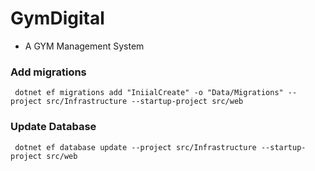 # GymDigital
 - A GYM Management System


### Add migrations
``` 
 dotnet ef migrations add "IniialCreate" -o "Data/Migrations" --project src/Infrastructure --startup-project src/web
 ```


### Update Database

```
 dotnet ef database update --project src/Infrastructure --startup-project src/web 
```
